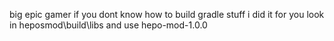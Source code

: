 big epic gamer
if you dont know how to build gradle stuff i did it for you
look in heposmod\build\libs and use hepo-mod-1.0.0
